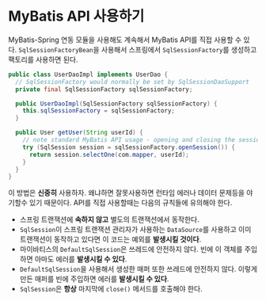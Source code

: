 <a name="MyBatis_API_사용하기"></a>
# MyBatis API 사용하기

MyBatis-Spring 연동 모듈을 사용해도 계속해서 MyBatis API를 직접 사용할 수 있다. `SqlSessionFactoryBean`을 사용해서 스프링에서 `SqlSessionFactory`를 생성하고 팩토리를 사용하면 된다.

```java
public class UserDaoImpl implements UserDao {
  // SqlSessionFactory would normally be set by SqlSessionDaoSupport
  private final SqlSessionFactory sqlSessionFactory;

  public UserDaoImpl(SqlSessionFactory sqlSessionFactory) {
    this.sqlSessionFactory = sqlSessionFactory;
  }

  public User getUser(String userId) {
    // note standard MyBatis API usage - opening and closing the session manually
    try (SqlSession session = sqlSessionFactory.openSession()) {
      return session.selectOne(com.mapper, userId);
    }
  }
}
```

이 방법은 **신중히** 사용하자. 왜냐하면 잘못사용하면 런타임 에러나 데이터 문제등을 야기할수 있기 때문이다. API를 직접 사용할때는 다음의 규칙들에 유의해야 한다.

* 스프링 트랜잭션에 **속하지 않고** 별도의 트랜잭션에서 동작한다.
* `SqlSession`이 스프링 트랜잭션 관리자가 사용하는 `DataSource`를 사용하고 이미 트랜잭션이 동작하고 있다면 이 코드는 예외를 **발생시킬 것이다**.
* 마이바티스의 `DefaultSqlSession`은 쓰레드에 안전하지 않다. 빈에 이 객체를 주입하면 아마도 에러를 **발생시킬 수 있다**.
* `DefaultSqlSession`을 사용해서 생성한 매퍼 또한 쓰레드에 안전하지 않다. 이렇게 만든 매퍼를 빈에 주입하면 에러를 **발생시킬 수 있다**.
* `SqlSession`은 **항상** 마지막에 `close()` 메서드를 호출해야 한다.
